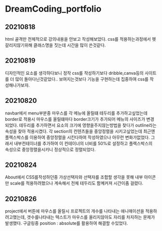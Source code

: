 # DreamCoding_portfolio

## 20210818

html 골격만 전체적으로 강의내용을 안보고 작성해보았다. css를 적용하는과정에서 헷갈리지않기위해 클래스명을 짓는데 시간을 많이 쓴것같다.

## 20210819

디자인적인 요소를 생각하다보니 정작 css를 작성하기보다 dribble,canva등의 사이트를 더 많이 돌아다닌것같았다.. 보여지는것보다 기능을 구현하는데 집중하여 css를 작성해나가보자.

## 20210820

navbar에서 menu부분중 마우스를 각 메뉴에 올릴떄 테두리를 추가하고싶었는데 border로 적용시 마우스를 올릴떄마다 border크기가 추가되어 메뉴의 사이즈가 변경되었다. 테두리를 추가하면서 요소의 크기에 영향을주지않는방법을 찾다가 outline라는속성을 찾아 적용시켰다.
각 section의 컨텐츠들을 중앙정렬을 시키고싶었는데 최근엔 플렉스박스를 이용하여 중앙정렬을 시킨다하여 작성하였으나 아무런 변화가없었다. 그래서 내부컨테이너를 추가하여 이 컨테이너의 너비를 50%로 설정하고 플렉스박스의 속성으로 중앙정렬을시키니 정상적으로 정렬되었다.

## 20210824

About에서 CSS를작성하던중 가상선택자와 선택자를 조합할 생각을 못해 내부 아이콘만 scale를 적용하려했으나 계속해서 전체 테두리도 함꼐커져 시간이좀 걸렸다.

## 20210826

project에서 버튼에 마우스를 올릴시 프로젝트의 개수를 나타내는 애니매이션을 적용하려고했는데, 갯수를나타내는 텍스트가 마우스를 올리지않아도 자리를 차지하는 문제가발생했다. 구글링중 position : absolute를 활용하여 해결할 수있었다.
